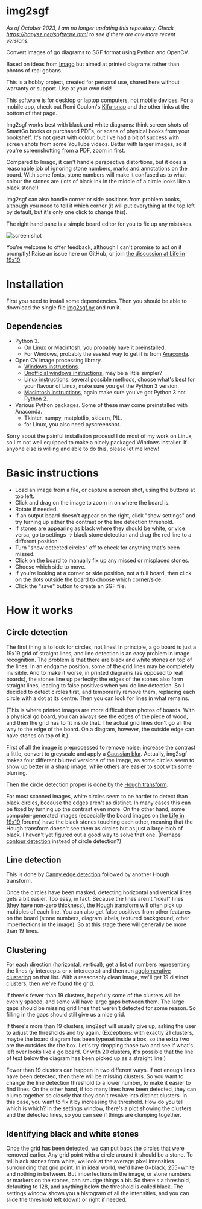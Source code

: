 # img2sgf

*As of October 2023, I am no longer updating this repository.  Check https://hanysz.net/software.html to see if there are any more recent versions.*

Convert images of go diagrams to SGF format using Python and OpenCV.

Based on ideas from [Imago](http://tomasm.cz/imago) but aimed at printed diagrams rather than photos of real gobans.

This is a hobby project, created for personal use, shared here without warranty or support.  Use at your own risk!

This software is for desktop or laptop computers, not mobile devices.  For a mobile app, check out Remi Coulom's [Kifu-snap](https://www.remi-coulom.fr/kifu-snap/) and the other links at the bottom of that page.

Img2sgf works best with black and white diagrams: think screen shots of SmartGo books or purchased PDFs, or scans of physical books from your bookshelf.  It's not great with colour, but I've had a bit of success with screen shots from some YouTube videos.  Better with larger images, so if you're screenshotting from a PDF, zoom in first.

Compared to Imago, it can't handle perspective distortions, but it does a reasonable job of ignoring stone numbers, marks and annotations on the board.  With some fonts, stone numbers will make it confused as to what colour the stones are (lots of black ink in the middle of a circle looks like a black stone!)

Img2sgf can also handle corner or side positions from problem books, although you need to tell it which corner (it will put everything at the top left by default, but it's only one click to change this).

The right hand pane is a simple board editor for you to fix up any mistakes.

![screen shot](https://github.com/hanysz/img2sgf/raw/master/screenshot.jpg )

You're welcome to offer feedback, although I can't promise to act on it promptly!  Raise an issue here on GitHub, or join [the discussion at Life in 19x19](https://lifein19x19.com/viewtopic.php?f=18&t=17355)

# Installation

First you need to install some dependencies.  Then you should be able to download the single file [img2sgf.py](https://github.com/hanysz/img2sgf/raw/master/img2sgf.py) and run it.

## Dependencies

* Python 3.
  * On Linux or Macintosh, you probably have it preinstalled.
  * For Windows, probably the easiest way to get it is from [Anaconda](https://docs.anaconda.com/anaconda/install/windows/).
* Open CV image processing library.
  * [Windows instructions](https://docs.opencv.org/master/d3/d52/tutorial_windows_install.html).
  * [Unofficial windows instructions](https://solarianprogrammer.com/2016/09/17/install-opencv-3-with-python-3-on-windows/), may be a little simpler?
  * [Linux instructions](https://askubuntu.com/questions/783956/how-to-install-opencv-3-1-for-python-3-5-on-ubuntu-16-04-lts): several possible methods, choose what's best for your flavour of Linux, make sure you get the Python 3 version.
  * [Macintosh instructions](https://docs.opencv.org/master/d0/db2/tutorial_macos_install.html), again make sure you've got Python 3 not Python 2.
* Various Python packages.  Some of these may come preinstalled with Anaconda.
  * Tkinter, numpy, matplotlib, sklearn, PIL.
  * for Linux, you also need pyscreenshot.

Sorry about the painful installation process!  I do most of my work on Linux, so I'm not well equipped to make a nicely packaged Windows installer.  If anyone else is willing and able to do this, please let me know!

# Basic instructions

* Load an image from a file, or capture a screen shot, using the buttons at top left.
* Click and drag on the image to zoom in on where the board is.
* Rotate if needed.
* If an output board doesn't appear on the right, click "show settings" and try turning up either the contrast or the line detection threshold.
* If stones are appearing as black where they should be white, or vice versa, go to settings -> black stone detection and drag the red line to a different position.
* Turn "show detected circles" off to check for anything that's been missed.
* Click on the board to manually fix up any missed or misplaced stones.
* Choose which side to move.
* If you're looking at a corner or side position, not a full board, then click on the dots outside the board to choose which corner/side.
* Click the "save" button to create an SGF file.

# How it works

## Circle detection

The first thing is to look for circles, not lines!  In principle, a go board is just a 19x19 grid of straight lines, and line detection is an easy problem in image recognition.  The problem is that there are black and white stones on top of the lines.  In an endgame position, some of the grid lines may be completely invisible.  And to make it worse, in printed diagrams (as opposed to real boards), the stones line up perfectly: the edges of the stones also form straight lines, leading to false positives when you do line detection.  So I decided to detect circles first, and temporarily remove them, replacing each circle with a dot at its centre.  Then you can look for lines in what remains.

(This is where printed images are more difficult than photos of boards.  With a physical go board, you can always see the edges of the piece of wood, and then the grid has to fit inside that.  The actual grid lines don't go all the way to the edge of the board.  On a diagram, however, the outside edge can have stones on top of it.)

First of all the image is preprocessed to remove noise: increase the contrast a little, convert to greyscale and apply a [Gaussian blur](https://en.wikipedia.org/wiki/Gaussian_blur).  Actually, img2sgf makes four different blurred versions of the image, as some circles seem to show up better in a sharp image, while others are easier to spot with some blurring.

Then the circle detection proper is done by the [Hough transform](https://en.wikipedia.org/wiki/Hough_transform).

For most scanned images, white circles seem to be harder to detect than black circles, because the edges aren't as distinct.  In many cases this can be fixed by turning up the contrast even more.  On the other hand, some computer-generated images (especially the board images on the [Life in 19x19](https://lifein19x19.com/index.php) forums) have the black stones touching each other, meaning that the Hough transform doesn't see them as circles but as just a large blob of black.  I haven't yet figured out a good way to solve that one.  (Perhaps [contour detection](https://docs.opencv.org/3.4/d4/d73/tutorial_py_contours_begin.html) instead of circle detection?)

## Line detection

This is done by [Canny edge detection](https://en.wikipedia.org/wiki/Canny_edge_detector) followed by another Hough transform.

Once the circles have been masked, detecting horizontal and vertical lines gets a bit easier.  Too easy, in fact.  Because the lines aren't "ideal" lines (they have non-zero thickness), the Hough transform will often pick up multiples of each line.  You can also get false positives from other features on the board (stone numbers, diagram labels, textured background, other imperfections in the image).  So at this stage there will generally be more than 19 lines.

## Clustering

For each direction (horizontal, vertical), get a list of numbers representing the lines (y-intercepts or x-intercepts) and then run [agglomerative clustering](https://en.wikipedia.org/wiki/Hierarchical_clustering) on that list.  With a reasonably clean image, we'll get 19 distinct clusters, then we've found the grid.

If there's fewer than 19 clusters, hopefully some of the clusters will be evenly spaced, and some will have large gaps between them.  The large gaps should be missing grid lines that weren't detected for some reason.  So filling in the gaps should still give us a nice grid.

If there's more than 19 clusters, img2sgf will usually give up, asking the user to adjust the thresholds and try again.  (Exceptions: with exactly 21 clusters, maybe the board diagram has been typeset inside a box, so the extra two are the outsides the the box.  Let's try dropping those two and see if what's left over looks like a go board.  Or with 20 clusters, it's possible that the line of text below the diagram has been picked up as a straight line.)

Fewer than 19 clusters can happen in two different ways.  If not enough lines have been detected, then there will be missing clusters.  So you want to change the line detection threshold to a lower number, to make it easier to find lines.  On the other hand, if too many lines have been detected, they can clump together so closely that they don't resolve into distinct clusters.  In this case, you want to fix it by increasing the threshold.  How do you tell which is which?  In the settings window, there's a plot showing the clusters and the detected lines, so you can see if things are clumping together.

## Identifying black and white stones

Once the grid has been detected, we can put back the circles that were removed earlier.  Any grid point with a circle around it should be a stone.  To tell black stones from white, we look at the average pixel intensities surrounding that grid point.  In in ideal world, we'd have 0=black, 255=white and nothing in between.  But imperfections in the image, or stone numbers or markers on the stones, can smudge things a bit.  So there's a threshold, defaulting to 128, and anything below the threshold is called black.  The settings window shows you a histogram of all the intensities, and you can slide the threshold left (down) or right if needed.
